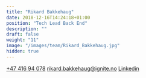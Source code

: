```yaml
---
title: "Rikard Bakkehaug"
date: 2018-12-16T14:24:18+01:00
position: "Tech Lead​ Back End"
description: ""
draft: false
weight: "11"
image: "/images/team/Rikard_Bakkehaug.jpg"
hidden: true
---
```


<a class="phoneto" href="tel:+47 416 94 078"><i class="fas fa-phone"></i>+47 416 94 078</a>
<a class="mailto" href="mailto:rikard.bakkehaug@ignite.no"><i class="fas fa-envelope"></i></i>rikard.bakkehaug@ignite.no</a>
<a class="mailto" target="_blank" href="https://www.linkedin.com/in/rikardbakkehaug/"><i class="fab fa-linkedin-in"></i>Linkedin</a>
